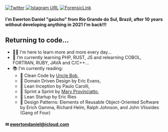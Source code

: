 [![Twitter](https://img.shields.io/twitter/follow/dsrewerton?style=social)](https://twitter.com/dsrewerton)
[![Istagram URL](https://img.shields.io/badge/%40dsrewerton-blueviolet?logo=instagram&style=social)](https://twitter.com/dsrewerton)
[![ForensicLink](https://img.shields.io/badge/ForensicLink-ewerton-blue)](https://forensic.link/ewerton)

#### I’m Ewerton Daniel "gaúcho" from Rio Grande do Sul, Brazil, after 10 years without developing anything in 2021 I'm back!!!
## Returning to code...
- 🧑‍💻 I'm here to learn more and more every day...
- 📝 I’m currently learning PHP, RUST, JS and relearning COBOL, FORTRAN, RUBY, JAVA and C/C++...
- 📚 I'm currently reading:
  - 📖 Clean Code by [Uncle Bob](https://github.com/unclebob), 
  - 📖 Domain Driven Design by Eric Evans,
  - 📖 Lean Inception by Paulo Carolli,
  - 📖 Sprint a Sprint by [Mary Provinciatto](https://github.com/maryprovinciatto),
  - 📖 Lean Startup by Eric Ries 
  - 📖 Design Patterns: Elements of Reusable Object-Oriented Software by Erich Gamma, Richard Helm, Ralph Johnson, and John Vlissides (Gang of Four)
 
#### ✉ ewertondaniel@icloud.com

